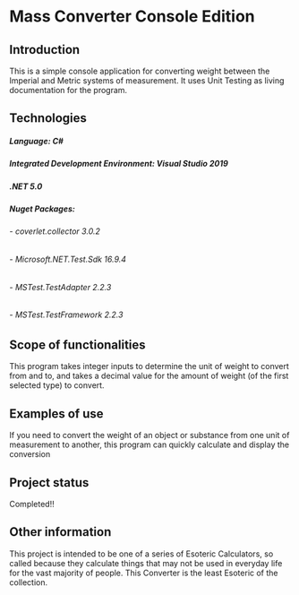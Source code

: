 # Mass Converter Console Edition

## Introduction
This is a simple console application for converting weight between the Imperial and Metric systems of measurement. It uses Unit Testing as living documentation for the program.

## Technologies
##### Language: C#
##### Integrated Development Environment: Visual Studio 2019
##### .NET 5.0
##### Nuget Packages:
###### 	- coverlet.collector		3.0.2
###### 	- Microsoft.NET.Test.Sdk	16.9.4
###### 	- MSTest.TestAdapter		2.2.3
###### 	- MSTest.TestFramework		2.2.3

## Scope of functionalities
This program takes integer inputs to determine the unit of weight to convert from and to, and takes a decimal value for the amount of weight (of the first selected type) to convert.

## Examples of use
If you need to convert the weight of an object or substance from one unit of measurement to another, this program can quickly calculate and display the conversion

## Project status
Completed!!

## Other information
This project is intended to be one of a series of Esoteric Calculators, so called because they calculate things that may not be used in everyday life for the vast majority of people. This Converter is the least Esoteric of the collection.
